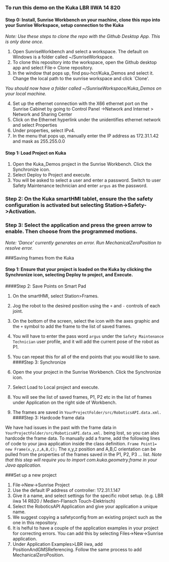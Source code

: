 ### To run this demo on the Kuka LBR IIWA 14 820
#### Step 0: Install, Sunrise Workbench on your machine, clone this repo into your Sunrise Workspace, setup connection to the Kuka
*Note: Use these steps to clone the repo with the Github Desktop App. This is only done once.*  

1. Open SunriseWorkbench and select a workspace. The default on Windows is a folder called ~/SunriseWorkspace.
2. To clone this repository into the workspace, open the Github desktop app and select File-> Clone repository.
3. In the window that pops up, find psu-hcr/Kuka_Demos and select it. Change the local path to the sunrise workspace and click `Clone'.

*You should now have a folder called ~/SunriseWorkspace/Kuka_Demos on your local machine.*

4. Set up the ethernet connection with the X66 ethernet port on the Sunrise Cabinet by going to Control Panel ->Network and Internet > Network and Sharing Center
5. Click on the Ethernet hyperlink under the unidentifies ethernet network and select Properties
6. Under properties, select IPv4.
7. In the menu that pops up, manually enter the IP address as 172.31.1.42 and mask as 255.255.0.0


#### Step 1: Load Project on Kuka
1. Open the Kuka_Demos project in the Sunrise Workbench. Click the Synchronize icon.
2. Select Deploy to Project and execute.
3. You will be asked to select a user and enter a password. Switch to user Safety Maintenance technician and enter `argus` as the password.

### Step 2: On the Kuka smartHMI tablet, ensure the the safety configuration is activated but selecting Station->Safety->Activation.
 
### Step 3: Select the application and press the green arrow to enable. Then choose from the programmed motions.
*Note: 'Dance' currently generates an error. Run MechanicalZeroPosition to resolve error.*

###Saving frames from the Kuka

#### Step 1: Ensure that your project is loaded on the Kuka by clicking the Synchronize icon, selecting Deploy to project, and Execute.

####Step 2: Save Points on Smart Pad

1. On the smartHMI, select Station>Frames.
2. Jog the robot to the desired position using the `+` and `-` controls of each joint.
3. On the bottom of the screen, select the icon with the axes graphic and the `+` symbol to add the frame to the list of saved frames.
4. You will have to enter the pass word `argus` under the `Safety Maintenance Technician` user profile, and it will add the current pose of the robot as P1.
5. You can repeat this for all of the end points that you would like to save.
####Step 3: Synchronize

1. Open the your project in the Sunrise Workbench. Click the Synchronize icon.
2. Select Load to Local project and execute.
3. You will see the list of saved frames, P1, P2 etc in the list of frames under Application on the right side of Workbench.
4. The frames are saved in `YourProjectFolder/src/RoboticsAPI.data.xml.`
####Step 3: Hardcode frame data

We have had issues in the past with the frame data in `YourProjectFolder/src/RoboticsAPI.data.xml.` being lost, so you can also hardcode the frame data.
To manually add a frame, add the following lines of code to your java application inside the class definition.
`Frame Point1= new Frame(x,y,z,A,B,C);`
The x,y,z position and A,B,C orientation can be pulled from the properties of the frames saved in the P1, P2, P3 ... list.
*Note that this step will require you to import com.kuka.geometry.frame in your Java application.*

###Set up a new project

1. File->New->Sunrise Project
2. Use the default IP address of controller: 172.31.1.147
3. Give it a name, and select settings for the specific robot setup. (e.g. LBR iiwa 14 R820 / Medien-Flansch Touch-Elektrisch)
4. Select the RoboticsAPI Application and give your application a unique name.
5. We suggest copying a safetyconfig from an existing project such as the one in this repository.
6. It is helful to have a couple of the application examples in your project for correcting errors. You can add this by selecting Files->New->Sunrise application.
7. Under Application Examples>LBR iiwa, add PositionAndGMSReferencing. Follow the same process to add MechanicalZeroPosition.
